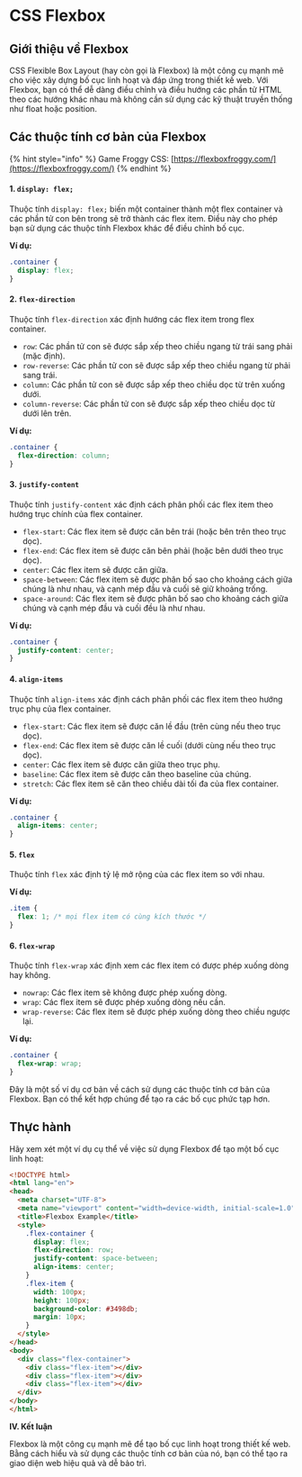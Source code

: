 # CSS Flexbox

## **Giới thiệu về Flexbox**

CSS Flexible Box Layout (hay còn gọi là Flexbox) là một công cụ mạnh mẽ cho việc xây dựng bố cục linh hoạt và đáp ứng trong thiết kế web. Với Flexbox, bạn có thể dễ dàng điều chỉnh và điều hướng các phần tử HTML theo các hướng khác nhau mà không cần sử dụng các kỹ thuật truyền thống như float hoặc position.

## **Các thuộc tính cơ bản của Flexbox**

{% hint style="info" %}
Game Froggy CSS: [https://flexboxfroggy.com/](https://flexboxfroggy.com/)
{% endhint %}

#### 1. `display: flex;`

Thuộc tính `display: flex;` biến một container thành một flex container và các phần tử con bên trong sẽ trở thành các flex item. Điều này cho phép bạn sử dụng các thuộc tính Flexbox khác để điều chỉnh bố cục.

**Ví dụ:**

```css
.container {
  display: flex;
}
```

#### 2. `flex-direction`

Thuộc tính `flex-direction` xác định hướng các flex item trong flex container.

* `row`: Các phần tử con sẽ được sắp xếp theo chiều ngang từ trái sang phải (mặc định).
* `row-reverse`: Các phần tử con sẽ được sắp xếp theo chiều ngang từ phải sang trái.
* `column`: Các phần tử con sẽ được sắp xếp theo chiều dọc từ trên xuống dưới.
* `column-reverse`: Các phần tử con sẽ được sắp xếp theo chiều dọc từ dưới lên trên.

**Ví dụ:**

```css
.container {
  flex-direction: column;
}
```

#### 3. `justify-content`

Thuộc tính `justify-content` xác định cách phân phối các flex item theo hướng trục chính của flex container.

* `flex-start`: Các flex item sẽ được căn bên trái (hoặc bên trên theo trục dọc).
* `flex-end`: Các flex item sẽ được căn bên phải (hoặc bên dưới theo trục dọc).
* `center`: Các flex item sẽ được căn giữa.
* `space-between`: Các flex item sẽ được phân bố sao cho khoảng cách giữa chúng là như nhau, và cạnh mép đầu và cuối sẽ giữ khoảng trống.
* `space-around`: Các flex item sẽ được phân bố sao cho khoảng cách giữa chúng và cạnh mép đầu và cuối đều là như nhau.

**Ví dụ:**

```css
.container {
  justify-content: center;
}
```

#### 4. `align-items`

Thuộc tính `align-items` xác định cách phân phối các flex item theo hướng trục phụ của flex container.

* `flex-start`: Các flex item sẽ được căn lề đầu (trên cùng nếu theo trục dọc).
* `flex-end`: Các flex item sẽ được căn lề cuối (dưới cùng nếu theo trục dọc).
* `center`: Các flex item sẽ được căn giữa theo trục phụ.
* `baseline`: Các flex item sẽ được căn theo baseline của chúng.
* `stretch`: Các flex item sẽ căn theo chiều dài tối đa của flex container.

**Ví dụ:**

```css
.container {
  align-items: center;
}
```

#### 5. `flex`

Thuộc tính `flex` xác định tỷ lệ mở rộng của các flex item so với nhau.

**Ví dụ:**

```css
.item {
  flex: 1; /* mọi flex item có cùng kích thước */
}
```

#### 6. `flex-wrap`

Thuộc tính `flex-wrap` xác định xem các flex item có được phép xuống dòng hay không.

* `nowrap`: Các flex item sẽ không được phép xuống dòng.
* `wrap`: Các flex item sẽ được phép xuống dòng nếu cần.
* `wrap-reverse`: Các flex item sẽ được phép xuống dòng theo chiều ngược lại.

**Ví dụ:**

```css
.container {
  flex-wrap: wrap;
}
```

Đây là một số ví dụ cơ bản về cách sử dụng các thuộc tính cơ bản của Flexbox. Bạn có thể kết hợp chúng để tạo ra các bố cục phức tạp hơn.

## **Thực hành**

Hãy xem xét một ví dụ cụ thể về việc sử dụng Flexbox để tạo một bố cục linh hoạt:

```html
<!DOCTYPE html>
<html lang="en">
<head>
  <meta charset="UTF-8">
  <meta name="viewport" content="width=device-width, initial-scale=1.0">
  <title>Flexbox Example</title>
  <style>
    .flex-container {
      display: flex;
      flex-direction: row;
      justify-content: space-between;
      align-items: center;
    }
    .flex-item {
      width: 100px;
      height: 100px;
      background-color: #3498db;
      margin: 10px;
    }
  </style>
</head>
<body>
  <div class="flex-container">
    <div class="flex-item"></div>
    <div class="flex-item"></div>
    <div class="flex-item"></div>
  </div>
</body>
</html>
```

**IV. Kết luận**

Flexbox là một công cụ mạnh mẽ để tạo bố cục linh hoạt trong thiết kế web. Bằng cách hiểu và sử dụng các thuộc tính cơ bản của nó, bạn có thể tạo ra giao diện web hiệu quả và dễ bảo trì.
